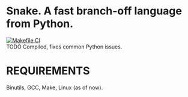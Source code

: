 # Snake. A fast branch-off language from Python.
[![Makefile CI](https://github.com/l-iquid/Snake/actions/workflows/makefile.yml/badge.svg)](https://github.com/l-iquid/Snake/actions/workflows/makefile.yml)\
TODO
Compiled, fixes common Python issues.

# REQUIREMENTS
Binutils, GCC, Make, Linux (as of now).